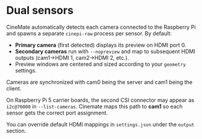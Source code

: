 # Dual sensors

CineMate automatically detects each camera connected to the Raspberry Pi and spawns a separate `cinepi-raw` process per sensor. By default:

- **Primary camera** (first detected) displays its preview on HDMI port 0.
- **Secondary cameras** run with `--nopreview` and map to subsequent HDMI outputs (cam1→HDMI 1, cam2→HDMI 2, etc.).
- Preview windows are centered and sized according to your `geometry` settings.

Cameras are synchronized with cam0 being the server and cam1 being the client.

On Raspberry Pi 5 carrier boards, the second CSI connector may appear as `i2c@70000` in `--list-cameras`. Cinemate maps this path to **cam1** so each sensor gets the correct port assignment.

You can override default HDMI mappings in `settings.json` under the `output` section.
